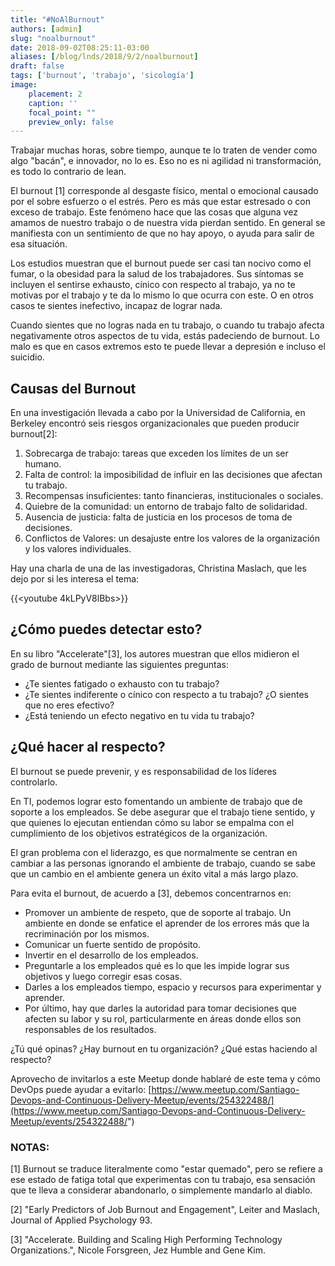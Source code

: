 ```yaml
---
title: "#NoAlBurnout"
authors: [admin]
slug: "noalburnout"
date: 2018-09-02T08:25:11-03:00
aliases: [/blog/lnds/2018/9/2/noalburnout]
draft: false    
tags: ['burnout', 'trabajo', 'sicología']
image:
    placement: 2
    caption: ''
    focal_point: ""
    preview_only: false
---
```



Trabajar muchas horas, sobre tiempo, aunque te lo traten de vender como
algo "bacán", e innovador, no lo es. Eso no es ni agilidad ni
transformación, es todo lo contrario de lean.

El burnout \[1\] corresponde al desgaste físico, mental o emocional
causado por el sobre esfuerzo o el estrés. Pero es más que estar
estresado o con exceso de trabajo. Este fenómeno hace que las cosas que
alguna vez amamos de nuestro trabajo o de nuestra vida pierdan sentido.
En general se manifiesta con un sentimiento de que no hay apoyo, o ayuda
para salir de esa situación.

Los estudios muestran que el burnout puede ser casi tan nocivo como el
fumar, o la obesidad para la salud de los trabajadores. Sus síntomas se
incluyen el sentirse exhausto, cínico con respecto al trabajo, ya no te
motivas por el trabajo y te da lo mismo lo que ocurra con este. O en
otros casos te sientes inefectivo, incapaz de lograr nada.

Cuando sientes que no logras nada en tu trabajo, o cuando tu trabajo
afecta negativamente otros aspectos de tu vida, estás padeciendo de
burnout. Lo malo es que en casos extremos esto te puede llevar a
depresión e incluso el suicidio.


## Causas del Burnout

En una investigación llevada a cabo por la Universidad de California, en
Berkeley encontró seis riesgos organizacionales que pueden producir
burnout\[2\]:

1.  Sobrecarga de trabajo: tareas que exceden los límites de un ser
    humano.
2.  Falta de control: la imposibilidad de influir en las decisiones que
    afectan tu trabajo.
3.  Recompensas insuficientes: tanto financieras, institucionales o
    sociales.
4.  Quiebre de la comunidad: un entorno de trabajo falto de
    solidaridad.
5.  Ausencia de justicia: falta de justicia en los procesos de toma de
    decisiones.
6.  Conflictos de Valores: un desajuste entre los valores de la
    organización y los valores individuales.

Hay una charla de una de las investigadoras, Christina Maslach, que les
dejo por si les interesa el tema:

{{<youtube 4kLPyV8lBbs>}}


## ¿Cómo puedes detectar esto?


En su libro "Accelerate"\[3\], los autores muestran que ellos midieron
el grado de burnout mediante las siguientes preguntas:


-   ¿Te sientes fatigado o exhausto con tu trabajo?
-   ¿Te sientes indiferente o cínico con respecto a tu trabajo? ¿O
    sientes que no eres efectivo?
-   ¿Está teniendo un efecto negativo en tu vida tu trabajo?


## ¿Qué hacer al respecto?

El burnout se puede prevenir, y es responsabilidad de los líderes
controlarlo.


En TI, podemos lograr esto fomentando un ambiente de trabajo que de
soporte a los empleados. Se debe asegurar que el trabajo tiene sentido,
y que quienes lo ejecutan entiendan cómo su labor se empalma con el
cumplimiento de los objetivos estratégicos de la organización.


El gran problema con el liderazgo, es que normalmente se centran en
cambiar a las personas ignorando el ambiente de trabajo, cuando se sabe
que un cambio en el ambiente genera un éxito vital a más largo plazo.


Para evita el burnout, de acuerdo a \[3\], debemos concentrarnos
en:

-   Promover un ambiente de respeto, que de soporte al trabajo. Un
    ambiente en donde se enfatice el aprender de los errores más que la
    recriminación por los mismos.
-   Comunicar un fuerte sentido de propósito.
-   Invertir en el desarrollo de los empleados.
-   Preguntarle a los empleados qué es lo que les impide lograr sus
    objetivos y luego corregir esas cosas.
-   Darles a los empleados tiempo, espacio y recursos para experimentar
    y aprender.
-   Por último, hay que darles la autoridad para tomar decisiones que
    afecten su labor y su rol, particularmente en áreas donde ellos son
    responsables de los resultados.


¿Tú qué opinas? ¿Hay burnout en tu organización? ¿Qué estas haciendo al
respecto?

Aprovecho de invitarlos a este Meetup donde hablaré de este tema y cómo
DevOps puede ayudar a
evitarlo: [https://www.meetup.com/Santiago-Devops-and-Continuous-Delivery-Meetup/events/254322488/](https://www.meetup.com/Santiago-Devops-and-Continuous-Delivery-Meetup/events/254322488/")


### **NOTAS:**


\[1\] Burnout se traduce literalmente como "estar quemado", pero se
refiere a ese estado de fatiga total que experimentas con tu trabajo,
esa sensación que te lleva a considerar abandonarlo, o simplemente
mandarlo al diablo.


\[2\] "Early Predictors of Job Burnout and Engagement", Leiter and
Maslach, Journal of Applied Psychology 93. 

\[3\] "Accelerate. Building and Scaling High Performing Technology
Organizations.", Nicole Forsgreen, Jez Humble and Gene Kim.
